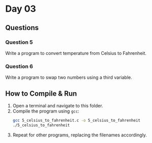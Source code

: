 # Day 03

## Questions

### Question 5
Write a program to convert temperature from Celsius to Fahrenheit.

### Question 6
Write a program to swap two numbers using a third variable.

## How to Compile & Run

1. Open a terminal and navigate to this folder.
2. Compile the program using `gcc`:
   ```bash
   gcc 5_celsius_to_fahrenheit.c -o 5_celsius_to_fahrenheit
   ./5_celsius_to_fahrenheit
   ```
3. Repeat for other programs, replacing the filenames accordingly.